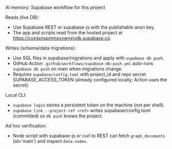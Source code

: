 AI memory: Supabase workflow for this project

Reads (live DB):
- Use Supabase REST or supabase-js with the publishable anon key.
- The app and scripts read from the hosted project at https://cvzgxnspmmxxxwnxiydk.supabase.co.

Writes (schema/data migrations):
- Use SQL files in supabase/migrations and apply with `supabase db push`.
- GitHub Action `.github/workflows/supabase-db-push.yml` auto-runs `supabase db push` on main when migrations change.
- Requires `supabase/config.toml` with project_id and repo secret SUPABASE_ACCESS_TOKEN (already configured locally; Action uses the secret).

Local CLI:
- `supabase login` stores a persistent token on the machine (not per shell).
- `supabase link --project-ref <ref>` writes supabase/config.toml (committed) so `db push` knows the project.

Ad hoc verification:
- Node script with supabase-js or curl to REST can fetch `graph_documents` (id='main') and inspect `data.nodes`.


